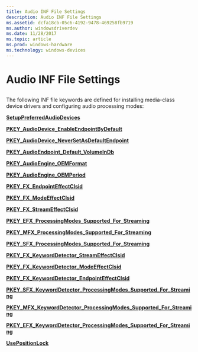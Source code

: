 ```yaml
---
title: Audio INF File Settings
description: Audio INF File Settings
ms.assetid: dcfa18cb-05c6-4192-9478-469258fb9719
ms.author: windowsdriverdev
ms.date: 11/28/2017
ms.topic: article
ms.prod: windows-hardware
ms.technology: windows-devices
---
```


# Audio INF File Settings


## <span id="ddk_media_class_inf_extensions_ks"></span><span id="DDK_MEDIA_CLASS_INF_EXTENSIONS_KS"></span>


The following INF file keywords are defined for installing media-class device drivers and configuring audio processing modes:

[**SetupPreferredAudioDevices**](setuppreferredaudiodevices.md)

[**PKEY\_AudioDevice\_EnableEndpointByDefault**](pkey-audiodevice-enableendpointbydefault.md)

[**PKEY\_AudioDevice\_NeverSetAsDefaultEndpoint**](pkey-audiodevice-neversetasdefaultendpoint.md)

[**PKEY\_AudioEndpoint\_Default\_VolumeInDb**](pkey-audioendpoint-default-volumeindb.md)

[**PKEY\_AudioEngine\_OEMFormat**](pkey-audioengine-oemformat.md)

[**PKEY\_AudioEngine\_OEMPeriod**](pkey-audioengine-oemperiod.md)

[**PKEY\_FX\_EndpointEffectClsid**](pkey-fx-endpointeffectclsid.md)

[**PKEY\_FX\_ModeEffectClsid**](pkey-fx-modeeffectclsid.md)

[**PKEY\_FX\_StreamEffectClsid**](pkey-fx-streameffectclsid.md)

[**PKEY\_EFX\_ProcessingModes\_Supported\_For\_Streaming**](pkey-efx-processingmodes-supported-for-streaming.md)

[**PKEY\_MFX\_ProcessingModes\_Supported\_For\_Streaming**](pkey-mfx-processingmodes-supported-for-streaming.md)

[**PKEY\_SFX\_ProcessingModes\_Supported\_For\_Streaming**](pkey-sfx-processingmodes-supported-for-streaming.md)

[**PKEY\_FX\_KeywordDetector\_StreamEffectClsid**](pkey-fx-keyworddetector-streameffectclsid.md)

[**PKEY\_FX\_KeywordDetector\_ModeEffectClsid**](pkey-fx-keyworddetector-modeeffectclsid.md)

[**PKEY\_FX\_KeywordDetector\_EndpointEffectClsid**](pkey-fx-keyworddetector-endpointeffectclsid.md)

[**PKEY\_SFX\_KeywordDetector\_ProcessingModes\_Supported\_For\_Streaming**](pkey-sfx-keyworddetector-processingmodes-supported-for-streaming.md)

[**PKEY\_MFX\_KeywordDetector\_ProcessingModes\_Supported\_For\_Streaming**](pkey-mfx-keyworddetector-processingmodes-supported-for-streaming.md)

[**PKEY\_EFX\_KeywordDetector\_ProcessingModes\_Supported\_For\_Streaming**](pkey-efx-keyworddetector-processingmodes-supported-for-streaming.md)

[**UsePositionLock**](usepositionlock.md)

 

 





